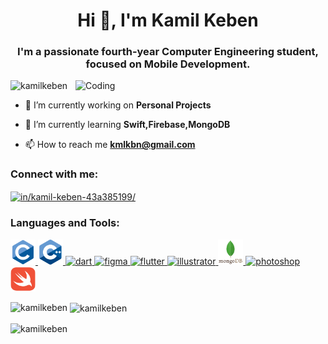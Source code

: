 <h1 align="center">Hi 👋, I'm Kamil Keben</h1>
<h3 align="center">I'm a passionate fourth-year Computer Engineering student, focused on Mobile Development.</h3>
<img align="right" alt="Coding" width="400" src="https://i.pinimg.com/originals/a5/35/60/a53560c8088900e266880f779dacced7.gif"

<p align="left"> <img src="https://komarev.com/ghpvc/?username=kamilkeben&label=Profile%20views&color=0e75b6&style=flat" alt="kamilkeben" /> </p>

- 🔭 I’m currently working on **Personal Projects**

- 🌱 I’m currently learning **Swift,Firebase,MongoDB**

- 📫 How to reach me **kmlkbn@gmail.com**

<h3 align="left">Connect with me:</h3>
<p align="left">
<a href="https://linkedin.com/in/kamil-keben-43a385199/" target="blank"><img align="center" src="https://raw.githubusercontent.com/rahuldkjain/github-profile-readme-generator/master/src/images/icons/Social/linked-in-alt.svg" alt="in/kamil-keben-43a385199/" height="30" width="40" /></a>
</p>

<h3 align="left">Languages and Tools:</h3>
<p align="left"> <a href="https://www.cprogramming.com/" target="_blank" rel="noreferrer"> <img src="https://raw.githubusercontent.com/devicons/devicon/master/icons/c/c-original.svg" alt="c" width="40" height="40"/> </a> <a href="https://www.w3schools.com/cpp/" target="_blank" rel="noreferrer"> <img src="https://raw.githubusercontent.com/devicons/devicon/master/icons/cplusplus/cplusplus-original.svg" alt="cplusplus" width="40" height="40"/> </a> <a href="https://dart.dev" target="_blank" rel="noreferrer"> <img src="https://www.vectorlogo.zone/logos/dartlang/dartlang-icon.svg" alt="dart" width="40" height="40"/> </a> <a href="https://www.figma.com/" target="_blank" rel="noreferrer"> <img src="https://www.vectorlogo.zone/logos/figma/figma-icon.svg" alt="figma" width="40" height="40"/> </a> <a href="https://flutter.dev" target="_blank" rel="noreferrer"> <img src="https://www.vectorlogo.zone/logos/flutterio/flutterio-icon.svg" alt="flutter" width="40" height="40"/> </a> <a href="https://www.adobe.com/in/products/illustrator.html" target="_blank" rel="noreferrer"> <img src="https://www.vectorlogo.zone/logos/adobe_illustrator/adobe_illustrator-icon.svg" alt="illustrator" width="40" height="40"/> </a> <a href="https://www.mongodb.com/" target="_blank" rel="noreferrer"> <img src="https://raw.githubusercontent.com/devicons/devicon/master/icons/mongodb/mongodb-original-wordmark.svg" alt="mongodb" width="40" height="40"/> </a> <a href="https://www.photoshop.com/en" target="_blank" rel="noreferrer"> <img src="https://upload.wikimedia.org/wikipedia/commons/thumb/a/af/Adobe_Photoshop_CC_icon.svg/1051px-Adobe_Photoshop_CC_icon.svg.png" alt="photoshop" width="40" height="40"/> </a> <a href="https://developer.apple.com/swift/" target="_blank" rel="noreferrer"> <img src="https://raw.githubusercontent.com/devicons/devicon/master/icons/swift/swift-original.svg" alt="swift" width="40" height="40"/> </a> </p>

<p><img align="left" src="https://github-readme-stats.vercel.app/api/top-langs?username=kamilkeben&show_icons=true&locale=en&layout=compact" alt="kamilkeben" /></p>

<p>&nbsp;<img align="center" src="https://github-readme-stats.vercel.app/api?username=kamilkeben&show_icons=true&locale=en" alt="kamilkeben" /></p>

<p><img align="center" src="https://github-readme-streak-stats.herokuapp.com/?user=kamilkeben&" alt="kamilkeben" /></p>
